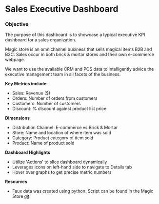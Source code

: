# Sales Executive Dashboard

### Objective
The purpose of this dashboard is to showcase a typical executive KPI dashboard for a sales organization. 

Magic store is an omnichannel business that sells magical items B2B and B2C. Sales occur in both brick & mortar stores and their own e-commerce webpage.

We want to use the available CRM and POS data to intelligently advice the executive management team in all facets of the business.

<b>Key Metrics include</b>:
- Sales: Revenue ($)
- Orders: Number of orders from customers 
- Customers: Number of customers
- Discount: % discount against product list price

<b>Dimensions</b>
- Distribution Channel: E-commerce vs Brick & Mortar
- Store: Name and location of where item was sold
- Category: Product category of item sold
- Product: Name of product sold


<b>Dashboard Highlights</b>
- Utilize 'Actions' to slice dashboard dynamically
- Leverages icons on left-hand side to navigate to Details tab
- Hover over graphs to get precise metric numbers

<b>Resources</b>
- Faux data was created using python. Script can be found in the Magic Store [git](https://github.com/eddiejmin/magic_store/tree/main)
